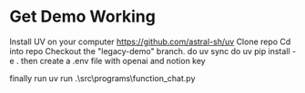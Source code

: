 # Get Demo Working

Install UV on your computer https://github.com/astral-sh/uv
Clone repo
Cd into repo
Checkout the "legacy-demo" branch. 
do uv sync
do uv pip install -e .
then create a .env file with openai and notion key

finally run uv run .\src\programs\function_chat.py
